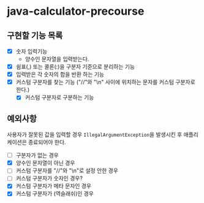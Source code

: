 # java-calculator-precourse

## 구현할 기능 목록

- [x] 숫자 입력기능
    - 양수인 문자열을 입력받는다.
- [x] 쉼표(,) 또는 콜론(:)을 구분자 기준으로 분리하는 기능
- [x] 입력받은 각 숫자의 합을 반환 하는 기능
- [x] 커스텀 구분자를 찾는 기능 ("//"와 "\n" 사이에 위치하는 문자를 커스텀 구분자로 한다.)
    - [x] 커스텀 구분자로 구분하는 기능

## 예외사항

사용자가 잘못된 값을 입력할 경우 ```IllegalArgumentException```을 발생시킨 후 애플리케이션은 종료되어야 한다.

- [ ] 구분자가 없는 경우
- [x] 양수인 문자열이 아닌 경우
- [ ] 커스텀 구분자를 "//"와 "\n"로 설정 안한 경우
- [ ] 커스텀 구분자가 숫자인 경우?
- [x] 커스텀 구분자가 메타 문자인 경우
- [x] 커스텀 구분자가 \(역슬래쉬)인 경우